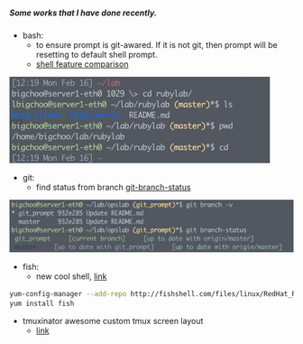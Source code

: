 ##### Some works that I have done recently. 

* bash: 
  - to ensure prompt is git-awared. If it is not git, then prompt will be resetting to default shell prompt.
  - [shell feature comparison](http://hyperpolyglot.org/unix-shells)

![git_prompt](https://github.com/boonchu/opslab/blob/master/tools/shell/git_prompt.png)

* git:
  - find status from branch [git-branch-status](https://github.com/alexdavid/git-branch-status)

![git_branch_status](https://github.com/boonchu/opslab/blob/master/tools/shell/git_branch_status.png)

* fish:
  - new cool shell, [link](http://fishshell.com/)
```bash
yum-config-manager --add-repo http://fishshell.com/files/linux/RedHat_RHEL-6/fish.release:2.repo
yum install fish
```

* tmuxinator awesome custom tmux screen layout
  - [link](https://github.com/tmuxinator/tmuxinator)
